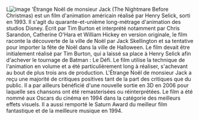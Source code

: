 
L![image](https://user-images.githubusercontent.com/86242048/123662614-a33b3500-d803-11eb-92b5-136c9afa93f4.jpeg)
'Étrange Noël de monsieur Jack (The Nightmare Before Christmas) est un film d'animation américain réalisé par Henry Selick, sorti en 1993. Il s'agit du quarante-et-unième long-métrage d'animation des studios Disney.
Écrit par Tim Burton et interprété notamment par Chris Sarandon, Catherine O'Hara et William Hickey en version originale, le film raconte la découverte de la ville de Noël par Jack Skellington et sa tentative pour importer la fête de Noël dans la ville de Halloween.
Le film devait être initialement réalisé par Tim Burton, qui a laissé sa place à Henry Selick afin d'achever le tournage de Batman : Le Défi. Le film utilise la technique de l'animation en volume et a été particulièrement long à réaliser, s'achevant au bout de plus trois ans de production.
L'Étrange Noël de monsieur Jack a reçu une majorité de critiques positives tant de la part des critiques que du public. Il a par ailleurs bénéficié d'une nouvelle sortie en 3D en 2006 pour laquelle ses chansons ont été remasterisées ou réinterprétées.
Le film a été nommé aux Oscars du cinéma en 1994 dans la catégorie des meilleurs effets visuels. Il a aussi remporté le Saturn Award du meilleur film fantastique et de la meilleure musique en 1994.
